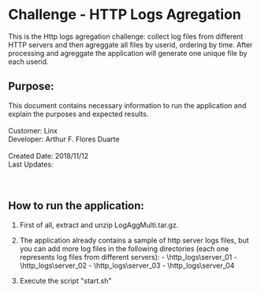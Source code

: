 # Challenge - HTTP Logs Agregation
This is the Http logs agregation challenge: collect log files from different HTTP servers and then agreggate all files by userid, ordering by time. After processing and agreggate the application will generate one unique file by each userid.

## Purpose: 
This document contains necessary information to run the application and explain the purposes and expected results.<br />
<br />
Customer: Linx <br />
Developer: Arthur F. Flores Duarte <br />
<br />
Created Date: 2018/11/12 <br />
Last Updates:  <br />
<br /><br />

## How to run the application:
  1. First of all, extract and unzip LogAggMulti.tar.gz.<br />
  
  2. The application already contains a sample of http server logs files, but you can add more log files in the following directories (each one represents log files from different servers):
    - \http_logs\server_01
    - \http_logs\server_02
    - \http_logs\server_03
    - \http_logs\server_04
  
  3. Execute the script "start.sh" <br />
  

<br /><br />
